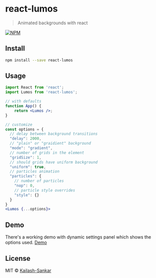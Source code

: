 # react-lumos

> Animated backgrounds with react

[![NPM](https://img.shields.io/npm/v/react-lumos.svg)](https://www.npmjs.com/package/react-lumos)

## Install

```bash
npm install --save react-lumos
```

## Usage

```jsx
import React from 'react';
import Lumos from 'react-lumos';

// with defaults
function App() {
    return <Lumos />;
}

// customize
const options = {
  // delay between background transitions
  "delay": 2000,
  // "plain" or "graidient" background
  "mode": "gradient",
  // number of grids in the element
  "gridSize": 1,
  // should grids have uniform background
  "uniform": true,
  // particles animation
  "particles": {
    // number of particles
    "nop": 0,
    // particle style overrides
    "style": {}
  }
}
<Lumos {...options}>
```

## Demo

There's a working demo with dynamic settings panel which shows the options used.
[Demo](https://Kailash-Sankar.github.io/react-lumos)

## License

MIT © [Kailash-Sankar](https://github.com/Kailash-Sankar)
